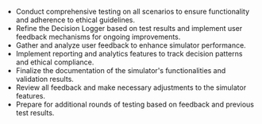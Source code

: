 - Conduct comprehensive testing on all scenarios to ensure functionality and adherence to ethical guidelines.
- Refine the Decision Logger based on test results and implement user feedback mechanisms for ongoing improvements.
- Gather and analyze user feedback to enhance simulator performance.
- Implement reporting and analytics features to track decision patterns and ethical compliance.
- Finalize the documentation of the simulator's functionalities and validation results.
- Review all feedback and make necessary adjustments to the simulator features.
- Prepare for additional rounds of testing based on feedback and previous test results.